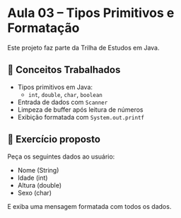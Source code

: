 # Aula 03 – Tipos Primitivos e Formatação

Este projeto faz parte da Trilha de Estudos em Java.

## 🧠 Conceitos Trabalhados
- Tipos primitivos em Java:
    - `int`, `double`, `char`, `boolean`
- Entrada de dados com `Scanner`
- Limpeza de buffer após leitura de números
- Exibição formatada com `System.out.printf`

## 📌 Exercício proposto
Peça os seguintes dados ao usuário:
- Nome (String)
- Idade (int)
- Altura (double)
- Sexo (char)

E exiba uma mensagem formatada com todos os dados.
